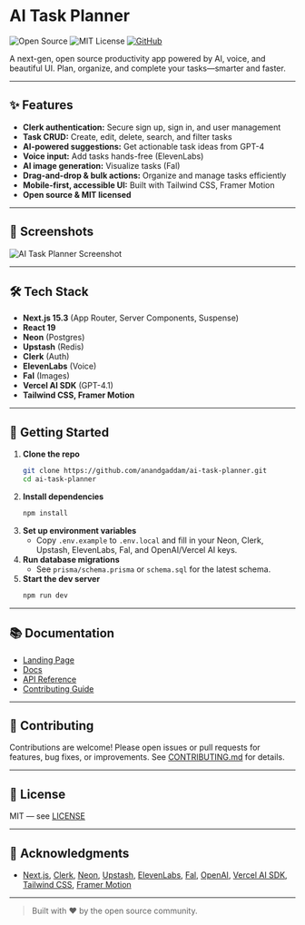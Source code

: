 # AI Task Planner

![Open Source](https://img.shields.io/badge/open--source-brightgreen) ![MIT License](https://img.shields.io/badge/license-MIT-blue) [![GitHub](https://img.shields.io/badge/GitHub-Repo-black?logo=github)](https://github.com/anandgaddam/ai-task-planner)

A next-gen, open source productivity app powered by AI, voice, and beautiful UI. Plan, organize, and complete your tasks—smarter and faster.

---

## ✨ Features
- **Clerk authentication:** Secure sign up, sign in, and user management
- **Task CRUD:** Create, edit, delete, search, and filter tasks
- **AI-powered suggestions:** Get actionable task ideas from GPT-4
- **Voice input:** Add tasks hands-free (ElevenLabs)
- **AI image generation:** Visualize tasks (Fal)
- **Drag-and-drop & bulk actions:** Organize and manage tasks efficiently
- **Mobile-first, accessible UI:** Built with Tailwind CSS, Framer Motion
- **Open source & MIT licensed**

---

## 🚀 Screenshots

![AI Task Planner Screenshot](docs/screenshot-main.png)

---

## 🛠️ Tech Stack
- **Next.js 15.3** (App Router, Server Components, Suspense)
- **React 19**
- **Neon** (Postgres)
- **Upstash** (Redis)
- **Clerk** (Auth)
- **ElevenLabs** (Voice)
- **Fal** (Images)
- **Vercel AI SDK** (GPT-4.1)
- **Tailwind CSS, Framer Motion**

---

## 🏁 Getting Started

1. **Clone the repo**
   ```bash
   git clone https://github.com/anandgaddam/ai-task-planner.git
   cd ai-task-planner
   ```
2. **Install dependencies**
   ```bash
   npm install
   ```
3. **Set up environment variables**
   - Copy `.env.example` to `.env.local` and fill in your Neon, Clerk, Upstash, ElevenLabs, Fal, and OpenAI/Vercel AI keys.
4. **Run database migrations**
   - See `prisma/schema.prisma` or `schema.sql` for the latest schema.
5. **Start the dev server**
   ```bash
   npm run dev
   ```

---

## 📚 Documentation

- [Landing Page](https://ai-task-planner.vercel.app)
- [Docs](./docs/)
- [API Reference](./docs/api.md)
- [Contributing Guide](./docs/contributing.md)

---

## 🤝 Contributing

Contributions are welcome! Please open issues or pull requests for features, bug fixes, or improvements. See [CONTRIBUTING.md](./docs/contributing.md) for details.

---

## 📝 License

MIT — see [LICENSE](./LICENSE)

---

## 🙏 Acknowledgments

- [Next.js](https://nextjs.org/), [Clerk](https://clerk.dev/), [Neon](https://neon.tech/), [Upstash](https://upstash.com/), [ElevenLabs](https://elevenlabs.io/), [Fal](https://fal.ai/), [OpenAI](https://openai.com/), [Vercel AI SDK](https://vercel.com/ai), [Tailwind CSS](https://tailwindcss.com/), [Framer Motion](https://www.framer.com/motion/)

---

> Built with ❤️ by the open source community.
